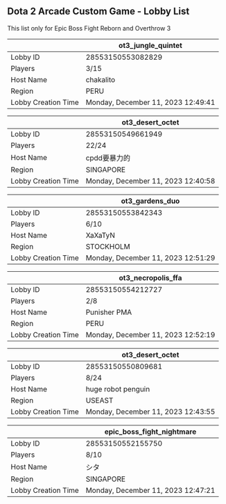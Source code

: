 ## Dota 2 Arcade Custom Game - Lobby List

This list only for Epic Boss Fight Reborn and Overthrow 3

|  | ot3_jungle_quintet |
| ------ | ------ |
| Lobby ID | 28553150553082829 |
| Players | 3/15 |
| Host Name | chakalito |
| Region | PERU |
| Lobby Creation Time | Monday, December 11, 2023 12:49:41 |


|  | ot3_desert_octet |
| ------ | ------ |
| Lobby ID | 28553150549661949 |
| Players | 22/24 |
| Host Name | cpdd要暴力的 |
| Region | SINGAPORE |
| Lobby Creation Time | Monday, December 11, 2023 12:40:58 |


|  | ot3_gardens_duo |
| ------ | ------ |
| Lobby ID | 28553150553842343 |
| Players | 6/10 |
| Host Name | XaXaTyN |
| Region | STOCKHOLM |
| Lobby Creation Time | Monday, December 11, 2023 12:51:29 |


|  | ot3_necropolis_ffa |
| ------ | ------ |
| Lobby ID | 28553150554212727 |
| Players | 2/8 |
| Host Name | Punisher PMA |
| Region | PERU |
| Lobby Creation Time | Monday, December 11, 2023 12:52:19 |


|  | ot3_desert_octet |
| ------ | ------ |
| Lobby ID | 28553150550809681 |
| Players | 8/24 |
| Host Name | huge robot penguin |
| Region | USEAST |
| Lobby Creation Time | Monday, December 11, 2023 12:43:55 |


|  | epic_boss_fight_nightmare |
| ------ | ------ |
| Lobby ID | 28553150552155750 |
| Players | 8/10 |
| Host Name | シタ |
| Region | SINGAPORE |
| Lobby Creation Time | Monday, December 11, 2023 12:47:21 |


